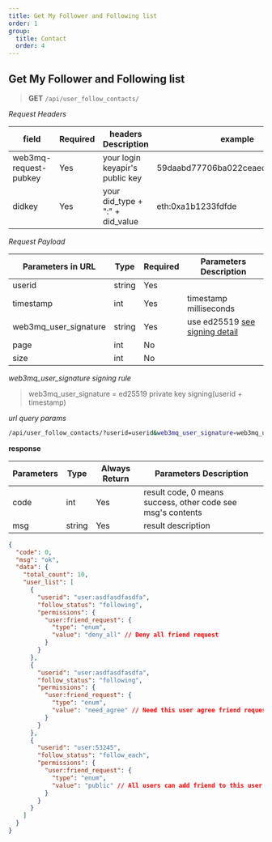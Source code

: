 ```yaml
---
title: Get My Follower and Following list
order: 1
group:
  title: Contact
  order: 4
---
```


## Get My Follower and Following list

> **GET** `/api/user_follow_contacts/`

_Request Headers_

| field                 | Required | headers Description             | example                          |
| --------------------- | -------- | ------------------------------- | -------------------------------- |
| web3mq-request-pubkey | Yes      | your login keyapir's public key | 59daabd77706ba022ceaed10e4275bd6 |
| didkey                | Yes      | your did_type + ":" + did_value | eth:0xa1b1233fdfde               |

_Request Payload_

| Parameters in URL     | Type   | Required | Parameters Description                               |
| --------------------- | ------ | -------- | ---------------------------------------------------- |
| userid                | string | Yes      |                                                      |
| timestamp             | int    | Yes      | timestamp milliseconds                               |
| web3mq_user_signature | string | Yes      | use ed25519 [see signing detail](/apidocs/signature) |
| page                  | int    | No       |                                                      |
| size                  | int    | No       |                                                      |

_web3mq_user_signature signing rule_

> web3mq_user_signature = ed25519 private key signing(userid + timestamp)

_url query params_

```bash
/api/user_follow_contacts/?userid=userid&web3mq_user_signature=web3mq_user_signature&timestamp=timestamp&page=1&size=20
```

**response**

| Parameters | Type   | Always Return | Parameters Description                                      |
| ---------- | ------ | ------------- | ----------------------------------------------------------- |
| code       | int    | Yes           | result code, 0 means success, other code see msg's contents |
| msg        | string | Yes           | result description                                          |

```json
{
  "code": 0,
  "msg": "ok",
  "data": {
    "total_count": 10,
    "user_list": [
      {
        "userid": "user:asdfasdfasdfa",
        "follow_status": "following",
        "permissions": {
          "user:friend_request": {
            "type": "enum",
            "value": "deny_all" // Deny all friend request
          }
        }
      },
      {
        "userid": "user:asdfasdfasdfa",
        "follow_status": "following",
        "permissions": {
          "user:friend_request": {
            "type": "enum",
            "value": "need_agree" // Need this user agree friend request
          }
        }
      },
      {
        "userid": "user:53245",
        "follow_status": "follow_each",
        "permissions": {
          "user:friend_request": {
            "type": "enum",
            "value": "public" // All users can add friend to this user without limit
          }
        }
      }
    ]
  }
}
```
